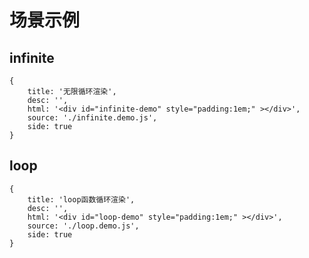 # 场景示例

## infinite

````code
{
    title: '无限循环渲染',
    desc: '',
    html: '<div id="infinite-demo" style="padding:1em;" ></div>',
    source: './infinite.demo.js',
    side: true
}
````

## loop

````code
{
    title: 'loop函数循环渲染',
    desc: '',
    html: '<div id="loop-demo" style="padding:1em;" ></div>',
    source: './loop.demo.js',
    side: true
}
````
